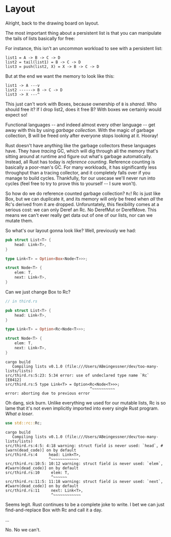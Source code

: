 # Layout

Alright, back to the drawing board on layout.

The most important thing about
a persistent list is that you can manipulate the tails of lists basically
for free:

For instance, this isn't an uncommon workload to see with a persistent list:

```text
list1 = A -> B -> C -> D
list2 = tail(list1) = B -> C -> D
list3 = push(list2, X) = X -> B -> C -> D
```

But at the end we want the memory to look like this:

```text
list1 -> A ---v
list2 ------> B -> C -> D
list3 -> X ---^
```

This just can't work with Boxes, because ownership of `B` is *shared*. Who
should free it? If I drop list2, does it free B? With boxes we certainly would
expect so!

Functional languages -- and indeed almost every other language -- get away with
this by using *garbage collection*. With the magic of garbage collection, B will
be freed only after everyone stops looking at it. Hooray!

Rust doesn't have anything like the garbage collectors these languages have.
They have *tracing* GC, which will dig through all the memory that's sitting
around at runtime and figure out what's garbage automatically. Instead, all
Rust has today is *reference counting*. Reference counting is basically a
poor-man's GC. For many workloads, it has significantly less throughput
than a tracing collector, and it completely falls over if you manage to
build cycles. Thankfully, for our usecase we'll never run into cycles
(feel free to try to prove this to yourself -- I sure won't).

So how do we do reference counted garbage collection? `Rc`! Rc is just like
Box, but we can duplicate it, and its memory will *only* be freed when *all*
the Rc's derived from it are dropped. Unforuntately, this flexibility comes at
a serious cost: we can only Deref an Rc. No DerefMut or DerefMove. This means
we can't ever really get data out of one of our lists, nor can we mutate them.

So what's our layout gonna look like? Well, previously we had:

```rust
pub struct List<T> {
    head: Link<T>,
}

type Link<T> = Option<Box<Node<T>>>;

struct Node<T> {
    elem: T,
    next: Link<T>,
}
```

Can we just change Box to Rc?

```rust
// in third.rs

pub struct List<T> {
    head: Link<T>,
}

type Link<T> = Option<Rc<Node<T>>>;

struct Node<T> {
    elem: T,
    next: Link<T>,
}
```

```text
cargo build
   Compiling lists v0.1.0 (file:///Users/ABeingessner/dev/too-many-lists/lists)
src/third.rs:5:23: 5:34 error: use of undeclared type name `Rc` [E0412]
src/third.rs:5 type Link<T> = Option<Rc<Node<T>>>;
                                     ^~~~~~~~~~~
error: aborting due to previous error
```

Oh dang, sick burn. Unlike everything we used for our mutable lists, Rc is so
lame that it's not even implicitly imported into every single Rust program.
*What a loser*.

```rust
use std::rc::Rc;
```

```text
cargo build
   Compiling lists v0.1.0 (file:///Users/ABeingessner/dev/too-many-lists/lists)
src/third.rs:4:5: 4:18 warning: struct field is never used: `head`, #[warn(dead_code)] on by default
src/third.rs:4     head: Link<T>,
                   ^~~~~~~~~~~~~
src/third.rs:10:5: 10:12 warning: struct field is never used: `elem`, #[warn(dead_code)] on by default
src/third.rs:10     elem: T,
                    ^~~~~~~
src/third.rs:11:5: 11:18 warning: struct field is never used: `next`, #[warn(dead_code)] on by default
src/third.rs:11     next: Link<T>,
                    ^~~~~~~~~~~~~
```

Seems legit. Rust continues to be a complete joke to write. I bet we can just
find-and-replace Box with Rc and call it a day.

...

No. No we can't.
